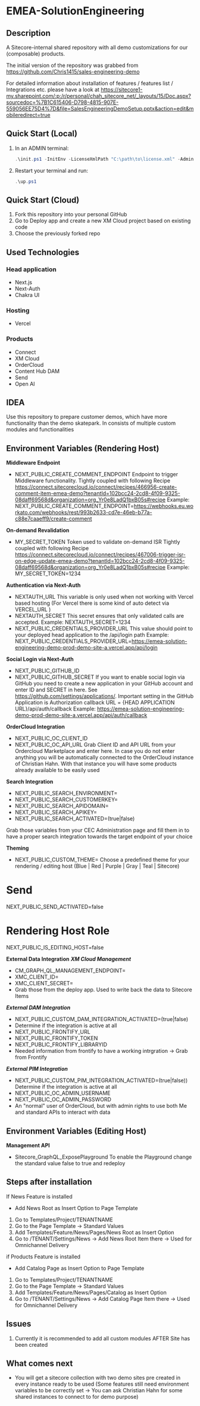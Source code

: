 
# EMEA-SolutionEngineering

## Description
A Sitecore-internal shared repository with all demo customizations for our (composable) products.

The initial version of the repository was grabbed from https://github.com/Chris1415/sales-engineering-demo

For detailed information about installation of features / features list / Integrations etc. please have a look at https://sitecore1-my.sharepoint.com/:p:/r/personal/chah_sitecore_net/_layouts/15/Doc.aspx?sourcedoc=%7B1C615406-D798-4815-907E-559056EE75D4%7D&file=SalesEngineeringDemoSetup.pptx&action=edit&mobileredirect=true

## Quick Start (Local)

1. In an ADMIN terminal:

    ```ps1
    .\init.ps1 -InitEnv -LicenseXmlPath "C:\path\to\license.xml" -AdminPassword "DesiredAdminPassword"
    ```

2. Restart your terminal and run:

    ```ps1
    .\up.ps1
    ```
    
## Quick Start (Cloud)

1. Fork this repository into your personal GitHub
2. Go to Deploy app and create a new XM Cloud project based on existing code
3. Choose the previously forked repo

## Used Technologies

### Head application 
- Next.js
- Next-Auth
- Chakra UI

### Hosting
- Vercel

### Products

 - Connect
 - XM Cloud
 - OrderCloud
 - Content Hub DAM
 - Send
 - Open AI

    
## IDEA

Use this repository to prepare customer demos, which have more functionality than the demo skatepark. 
In consists of multiple custom modules and functionalities

## Environment Variables (Rendering Host)

**Middleware Endpoint**
- NEXT_PUBLIC_CREATE_COMMENT_ENDPOINT
Endpoint to trigger Middleware functionality. Tightly coupled with following Recipe https://connect.sitecorecloud.io/connect/recipes/466956-create-comment-item-emea-demo?tenantId=102bcc24-2cd8-4f09-9325-08daff69568d&organization=org_Yr0e8LadQ1bxB05s#recipe
Example: NEXT_PUBLIC_CREATE_COMMENT_ENDPOINT=https://webhooks.eu.workato.com/webhooks/rest/993b2633-cd7e-46eb-b77a-c88e7caaeff9/create-comment

**On-demand Revalidation**
- MY_SECRET_TOKEN
Token used to validate on-demand ISR Tightly coupled with following Recipe https://connect.sitecorecloud.io/connect/recipes/467006-trigger-isr-on-edge-update-emea-demo?tenantId=102bcc24-2cd8-4f09-9325-08daff69568d&organization=org_Yr0e8LadQ1bxB05s#recipe
Example: MY_SECRET_TOKEN=1234

**Authentication via Next-Auth**
- NEXTAUTH_URL
This variable is only used when not working with Vercel based hosting (For Vercel there is some kind of auto detect via VERCEL_URL )
- NEXTAUTH_SECRET
This secret ensures that only validated calls are accepted. 
Example: NEXTAUTH_SECRET=1234
- NEXT_PUBLIC_CREDENTIALS_PROVIDER_URL
This value should point to your deployed head application to the /api/login path
Example: NEXT_PUBLIC_CREDENTIALS_PROVIDER_URL=https://emea-solution-engineering-demo-prod-demo-site-a.vercel.app/api/login

**Social Login via Next-Auth**
- NEXT_PUBLIC_GITHUB_ID
- NEXT_PUBLIC_GITHUB_SECRET
If you want to enable social login via GitHub you need to create a new application in your GitHub account and enter ID and SECRET in here. See https://github.com/settings/applications/. Important setting in the GitHub Application is Authorization callback URL = {HEAD APPLICATION URL}/api/auth/callback
Example: https://emea-solution-engineering-demo-prod-demo-site-a.vercel.app/api/auth/callback

**OrderCloud Integration**
- NEXT_PUBLIC_OC_CLIENT_ID
- NEXT_PUBLIC_OC_API_URL
Grab Client ID and API URL from your Ordercloud Marketplace and enter here. In case you do not enter anything you will be automatically connected to the OrderCloud instance of Christian Hahn. With that instance you will have some products already available to be easily used

**Search Integration**
- NEXT_PUBLIC_SEARCH_ENVIRONMENT=
- NEXT_PUBLIC_SEARCH_CUSTOMERKEY=
- NEXT_PUBLIC_SEARCH_APIDOMAIN=
- NEXT_PUBLIC_SEARCH_APIKEY=
- NEXT_PUBLIC_SEARCH_ACTIVATED=(true|false)

Grab those variables from your CEC Administration page and fill them in to have a proper search integration towards the target endpoint of your choice

**Theming**
- NEXT_PUBLIC_CUSTOM_THEME=
Choose a predefined theme for your rendering / editing host (Blue | Red | Purple | Gray | Teal | Sitecore)

# Send
NEXT_PUBLIC_SEND_ACTIVATED=false

# Rendering Host Role
NEXT_PUBLIC_IS_EDITING_HOST=false

**External Data Integration**
***XM Cloud Management***
- CM_GRAPH_QL_MANAGEMENT_ENDPOINT=
- XMC_CLIENT_ID=
- XMC_CLIENT_SECRET=
- Grab those from the deploy app. Used to write back the data to Sitecore Items

***External DAM Integration***
  - NEXT_PUBLIC_CUSTOM_DAM_INTEGRATION_ACTIVATED=(true|false)
  - Determine if the integration is active at all
  - NEXT_PUBLIC_FRONTIFY_URL
  - NEXT_PUBLIC_FRONTIFY_TOKEN
  - NEXT_PUBLIC_FRONTIFY_LIBRARYID
  - Needed information from frontify to have a working intrgration -> Grab from Frontify

***External PIM Integration***
- NEXT_PUBLIC_CUSTOM_PIM_INTEGRATION_ACTIVATED=(true|false))
Determine if the integration is active at all
- NEXT_PUBLIC_OC_ADMIN_USERNAME
- NEXT_PUBLIC_OC_ADMIN_PASSWORD
- An "normal" user of OrderCloud, but with admin rights to use both Me and standard APIs to interact with data


## Environment Variables (Editing Host)

**Management API**
- Sitecore_GraphQL_ExposePlayground
To enable the Playground change the standard value false to true and redeploy

## Steps after installation

If News Feature is installed
- Add News Root as Insert Option to Page Template
1. Go to Templates/Project/TENANTNAME
2. Go to the Page Template -> Standard Values
3. Add Templates/Feature/News/Pages/News Root as Insert Option
4. Go to /TENANT/Settings/News -> Add News Root Item there -> Used for Omnichannel Delivery

if Products Feature is installed
- Add Catalog Page as Insert Option to Page Template
1. Go to Templates/Project/TENANTNAME
2. Go to the Page Template -> Standard Values
3. Add Templates/Feature/News/Pages/Catalog as Insert Option
4. Go to /TENANT/Settings/News -> Add Catalog Page Item there -> Used for Omnichannel Delivery

## Issues
1. Currently it is recommended to add all custom modules AFTER Site has been created

## What comes next
- You will get a sitecore collection with two demo sites pre created in every instance ready to be used (Some features still need environment variables to be correctly set -> You can ask Christian Hahn for some shared instances to connect to for demo purpose)
